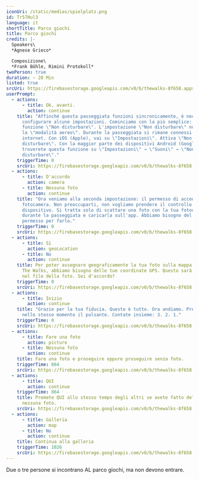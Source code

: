 ```yaml
---
iconUri: /static/medias/spielplatz.png
id: Tr57Hul3
language: it
shortTitle: Parco giochi
title: Parco giochi
credits: |-
  Speakers\
  *Agnese Grieco*

  Composizione\
  *Frank Böhle, Rimini Protokoll*
twoPerson: true
duration: ~ 20 Min
listed: true
srcUri: https://firebasestorage.googleapis.com/v0/b/thewalks-8f658.appspot.com/o/mp3%2Fapi-v1%2Fwalk_10_IT_.mp3?alt=media&token=f4e9a30b-4fec-4ac3-9bb8-6d44483927cc
userPrompt:
  - actions:
      - title: Ok, avanti.
        action: continue
    title: "Affinché questa passeggiata funzioni sincronicamente, è necessario
      configurare alcune impostazioni. Cominciamo con la più semplice: la
      funzione \"Non disturbare\". L'impostazione \"Non disturbare\" non è come
      la \"modalità aereo\". Durante la passeggiata si rimane connessi a
      internet. Con iOS (Apple), vai su \"Impostazioni\". Attiva \"Non
      disturbare\". Con la maggior parte dei dispositivi Android (Google),
      troverete questa funzione su \"Impostazioni\" → \"Suoni\" → \"Non
      disturbare\"."
    triggerTime: 0
    srcUri: https://firebasestorage.googleapis.com/v0/b/thewalks-8f658.appspot.com/o/mp3%2Fapi-v1%2Fit_tr57hul3%2Fmulti_Zeubeel8_loop%20(1).mp3?alt=media&token=1f2cf4bb-2879-4196-b707-4d7cda8001df
  - actions:
      - title: D'accordo
        action: camera
      - title: Nessuna foto
        action: continue
    title: "Ora veniamo alla seconda impostazione: il permesso di accedere alla tua
      fotocamera. Non preoccuparti, non vogliamo prendere il controllo del tuo
      dispositivo. Si tratta solo di scattare una foto con la tua fotocamera
      durante la passeggiata e caricarla sull'app. Abbiamo bisogno del tuo
      permesso per farlo."
    triggerTime: 0
    srcUri: https://firebasestorage.googleapis.com/v0/b/thewalks-8f658.appspot.com/o/mp3%2Fapi-v1%2Fit_tr57hul3%2Fmulti_Zeubeel8_loop%20(1).mp3?alt=media&token=e02395bf-9bc9-4d59-bb7d-3d2230a585a8
  - actions:
      - title: Sì
        action: geoLocation
      - title: No
        action: continue
    title: Per poter assegnare geograficamente la tua foto sulla mappa mondiale di
      The Walks, abbiamo bisogno delle tue coordinate GPS. Questo sarà salvato
      nel file della foto. Sei d'accordo?
    triggerTime: 0
    srcUri: https://firebasestorage.googleapis.com/v0/b/thewalks-8f658.appspot.com/o/mp3%2Fapi-v1%2Fit_tr57hul3%2Fmulti_Zeubeel8_loop%20(1).mp3?alt=media&token=33654a8f-2d32-4d6e-b0df-84489b52b7c9
  - actions:
      - title: Inizio
        action: continue
    title: "Grazie per la tua fiducia. Questo è tutto. Ora andiamo. Premete entrambi
      nello stesso momento il pulsante. Contate insieme: 3. 2. 1."
    triggerTime: 0
    srcUri: https://firebasestorage.googleapis.com/v0/b/thewalks-8f658.appspot.com/o/mp3%2Fapi-v1%2Fit_tr57hul3%2Fmulti_Zeubeel8_loop%20(1).mp3?alt=media&token=739b7383-cdde-4deb-bec6-56d31559131a
  - actions:
      - title: Fare una foto
        action: picture
      - title: Nessuna foto
        action: continue
    title: Fare una foto e proseguire oppure proseguire senza foto.
    triggerTime: 864
    srcUri: https://firebasestorage.googleapis.com/v0/b/thewalks-8f658.appspot.com/o/mp3%2Fapi-v1%2Fit_tr57hul3%2Fwalk_10_IT_LOOP_14-24min_.mp3?alt=media&token=4b09bf09-86d4-4cc4-8819-648c8b77f5c9
  - actions:
      - title: QUI
        action: continue
    triggerTime: 864
    title: Premete QUI allo stesso tempo degli altri se avete fatto delle foto – o
      nessuna foto.
    srcUri: https://firebasestorage.googleapis.com/v0/b/thewalks-8f658.appspot.com/o/mp3%2Fapi-v1%2Fit_tr57hul3%2Fwalk_10_de_Loop1__14-50-650__08_12.mp3?alt=media&token=ece4eba4-5136-4df4-927e-6982014a01e0
  - actions:
      - title: Galleria
        action: map
      - title: No
        action: continue
    title: Continua alla galleria
    triggerTime: 1026
    srcUri: https://firebasestorage.googleapis.com/v0/b/thewalks-8f658.appspot.com/o/mp3%2Fapi-v1%2Fit_tr57hul3%2Fmulti_Zeubeel8_loop%20(1).mp3?alt=media&token=268fa5eb-ce30-404f-8318-870e12ba7056
---
```

Due o tre persone si incontrano AL parco giochi, ma non devono entrare.

